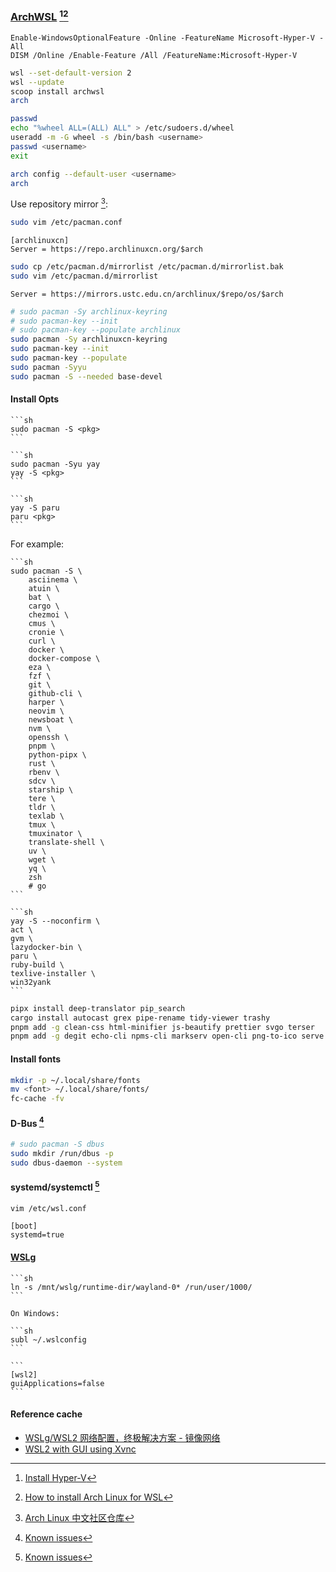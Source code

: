 ### [ArchWSL](https://github.com/yuk7/ArchWSL) [^1][^2]

```pwsh
Enable-WindowsOptionalFeature -Online -FeatureName Microsoft-Hyper-V -All
DISM /Online /Enable-Feature /All /FeatureName:Microsoft-Hyper-V
```

```sh
wsl --set-default-version 2
wsl --update
scoop install archwsl
arch
```

```sh
passwd
echo "%wheel ALL=(ALL) ALL" > /etc/sudoers.d/wheel
useradd -m -G wheel -s /bin/bash <username>
passwd <username>
exit
```

```sh
arch config --default-user <username>
arch
```

Use repository mirror [^3]:

```sh
sudo vim /etc/pacman.conf
```

```
[archlinuxcn]
Server = https://repo.archlinuxcn.org/$arch
```

```sh
sudo cp /etc/pacman.d/mirrorlist /etc/pacman.d/mirrorlist.bak
sudo vim /etc/pacman.d/mirrorlist
```

```
Server = https://mirrors.ustc.edu.cn/archlinux/$repo/os/$arch
```

```sh
# sudo pacman -Sy archlinux-keyring
# sudo pacman-key --init
# sudo pacman-key --populate archlinux
sudo pacman -Sy archlinuxcn-keyring
sudo pacman-key --init
sudo pacman-key --populate
sudo pacman -Syyu
sudo pacman -S --needed base-devel
```

#### Install Opts

````{tab} pacman
```sh
sudo pacman -S <pkg>
```
````

````{tab} yay
```sh
sudo pacman -Syu yay
yay -S <pkg>
```
````

````{tab} paru
```sh
yay -S paru
paru <pkg>
```
````

For example:

````{tab} pacman
```sh
sudo pacman -S \
	asciinema \
	atuin \
	bat \
	cargo \
	chezmoi \
	cmus \
	cronie \
	curl \
	docker \
	docker-compose \
	eza \
	fzf \
	git \
	github-cli \
	harper \
	neovim \
	newsboat \
	nvm \
	openssh \
	pnpm \
	python-pipx \
	rust \
	rbenv \
	sdcv \
	starship \
	tere \
	tldr \
	texlab \
	tmux \
	tmuxinator \
	translate-shell \
	uv \
	wget \
	yq \
	zsh
	# go
```
````

````{tab} yay
```sh
yay -S --noconfirm \
act \
gvm \
lazydocker-bin \
paru \
ruby-build \
texlive-installer \
win32yank
```
````

```sh
pipx install deep-translator pip_search
cargo install autocast grex pipe-rename tidy-viewer trashy
pnpm add -g clean-css html-minifier js-beautify prettier svgo terser
pnpm add -g degit echo-cli npms-cli markserv open-cli png-to-ico serve
```

#### Install fonts

```sh
mkdir -p ~/.local/share/fonts
mv <font> ~/.local/share/fonts/
fc-cache -fv
```

#### D-Bus [^4]

```sh
# sudo pacman -S dbus
sudo mkdir /run/dbus -p
sudo dbus-daemon --system
```

#### systemd/systemctl [^4]

```sh
vim /etc/wsl.conf
```

```
[boot]
systemd=true
```

#### [WSLg](https://github.com/microsoft/wslg)

````{tab} Turn on [^5]
```sh
ln -s /mnt/wslg/runtime-dir/wayland-0* /run/user/1000/
```
````

````{tab} Turn off [^6]
On Windows:

```sh
subl ~/.wslconfig
```

```
[wsl2]
guiApplications=false
```
````

#### Reference cache

- [WSLg/WSL2 网络配置，终极解决方案 - 镜像网络](https://blog.gazer.win/essay/wsl2-mirrored-network.html)
- [WSL2 with GUI using Xvnc](https://gist.github.com/tdcosta100/385636cbae39fc8cd0937139e87b1c74)

[^1]: [Install Hyper-V](https://learn.microsoft.com/en-us/windows-server/virtualization/hyper-v/get-started/Install-Hyper-V?pivots=windows)
[^2]: [How to install Arch Linux for WSL](https://dev.to/jrcharney/how-to-install-arch-linux-for-wsl-184a)
[^3]: [Arch Linux 中文社区仓库](https://www.archlinuxcn.org/archlinux-cn-repo-and-mirror/)
[^4]: [Known issues](https://wsldl-pg.github.io/ArchW-docs/Known-issues/)
[^5]: [GUI Applications will no longer launch in Wayland after updating](https://github.com/microsoft/wslg/issues/1032)
[^6]: [Disable WSLg permanently](https://github.com/microsoft/wslg/discussions/523)